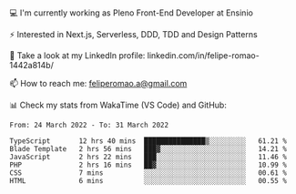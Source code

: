 💻 I'm currently working as Pleno Front-End Developer at Ensinio

⚡ Interested in Next.js, Serverless, DDD, TDD and Design Patterns

👥 Take a look at my LinkedIn profile: linkedin.com/in/felipe-romao-1442a814b/

📫 How to reach me: feliperomao.a@gmail.com

📊 Check my stats from WakaTime (VS Code) and GitHub:

<!--START_SECTION:waka-->

```text
From: 24 March 2022 - To: 31 March 2022

TypeScript       12 hrs 40 mins  ███████████████▒░░░░░░░░░   61.21 %
Blade Template   2 hrs 56 mins   ███▓░░░░░░░░░░░░░░░░░░░░░   14.21 %
JavaScript       2 hrs 22 mins   ███░░░░░░░░░░░░░░░░░░░░░░   11.46 %
PHP              2 hrs 16 mins   ██▓░░░░░░░░░░░░░░░░░░░░░░   10.99 %
CSS              7 mins          ░░░░░░░░░░░░░░░░░░░░░░░░░   00.61 %
HTML             6 mins          ░░░░░░░░░░░░░░░░░░░░░░░░░   00.55 %
```

<!--END_SECTION:waka-->
